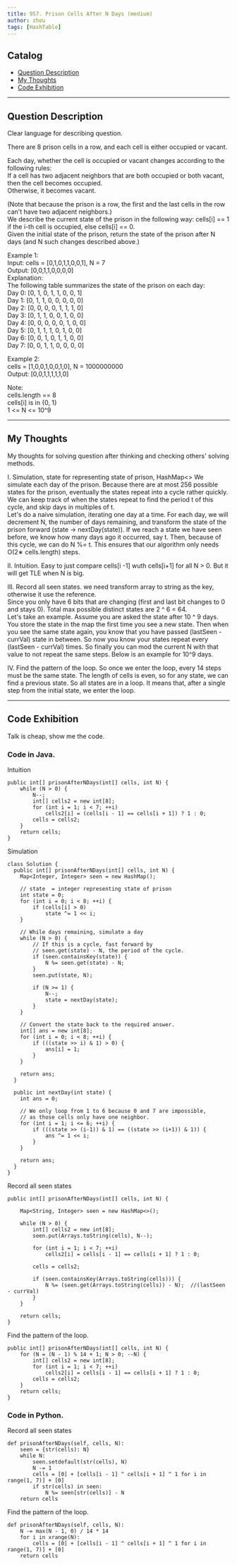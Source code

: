 ```yaml
---
title: 957. Prison Cells After N Days (medium)                  
author: zhou      
tags: [HashTable]          
---
```


       

## Catalog  
+ [Question Description](#partI)
+ [My Thoughts](#partII)
+ [Code Exhibition](#partIII)

----------------------------------

## Question Description
Clear language for describing question.    

There are 8 prison cells in a row, and each cell is either occupied or vacant.      

Each day, whether the cell is occupied or vacant changes according to the following rules:     
If a cell has two adjacent neighbors that are both occupied or both vacant, then the cell becomes occupied.    
Otherwise, it becomes vacant.     

(Note that because the prison is a row, the first and the last cells in the row can't have two adjacent neighbors.)     
We describe the current state of the prison in the following way: cells[i] == 1 if the i-th cell is occupied, else cells[i] == 0.     
Given the initial state of the prison, return the state of the prison after N days (and N such changes described above.)      

Example 1:     
Input: cells = [0,1,0,1,1,0,0,1], N = 7    
Output: [0,0,1,1,0,0,0,0]   
Explanation:     
The following table summarizes the state of the prison on each day:   
Day 0: [0, 1, 0, 1, 1, 0, 0, 1]    
Day 1: [0, 1, 1, 0, 0, 0, 0, 0]   
Day 2: [0, 0, 0, 0, 1, 1, 1, 0]   
Day 3: [0, 1, 1, 0, 0, 1, 0, 0]   
Day 4: [0, 0, 0, 0, 0, 1, 0, 0]   
Day 5: [0, 1, 1, 1, 0, 1, 0, 0]    
Day 6: [0, 0, 1, 0, 1, 1, 0, 0]    
Day 7: [0, 0, 1, 1, 0, 0, 0, 0]    

Example 2:    
cells = [1,0,0,1,0,0,1,0], N = 1000000000    
Output: [0,0,1,1,1,1,1,0]      

Note:     
cells.length == 8    
cells[i] is in {0, 1}    
1 <= N <= 10^9      



----------------------------------

## My Thoughts
My thoughts for solving question after thinking and checking others' solving methods.        

I. Simulation, state for representing state of prison, HashMap<>
We simulate each day of the prison. Because there are at most 256 possible states for the prison, eventually the states repeat into a cycle rather quickly. We can keep track of when the states repeat to find the period t of this cycle, and skip days in multiples of t.   
Let's do a naive simulation, iterating one day at a time. For each day, we will decrement N, the number of days remaining, and transform the state of the prison forward (state -> nextDay(state)). If we reach a state we have seen before, we know how many days ago it occurred, say t. Then, because of this cycle, we can do N %= t. This ensures that our algorithm only needs O(2∗ cells.length) steps.            

II. Intuition. Easy to just compare cells[i -1] wuth cells[i+1] for all N > 0. But it will get TLE when N is big.     

III. Record all seen states. we need transform array to string as the key, otherwise it use the reference.     
Since you only have 6 bits that are changing (first and last bit changes to 0 and stays 0). Total max possible distinct states are 2 ^ 6 = 64.      
Let's take an example. Assume you are asked the state after 10 ^ 9 days.     
You store the state in the map the first time you see a new state. Then when you see the same state again, you know that you have passed (lastSeen - currVal) state in between. So now you know your states repeat every (lastSeen - currVal) times. So finally you can mod the current N with that value to not repeat the same steps. Below is an example for 10^9 days.      

IV. Find the pattern of the loop. 
So once we enter the loop, every 14 steps must be the same state. The length of cells is even, so for any state, we can find a previous state. So all states are in a loop. It means that, after a single step from the initial state, we enter the loop.        



----------------------------------

## Code Exhibition
Talk is cheap, show me the code.    
### Code in Java.        
Intuition    

    public int[] prisonAfterNDays(int[] cells, int N) {
        while (N > 0) {
            N--;
            int[] cells2 = new int[8];
            for (int i = 1; i < 7; ++i)
                cells2[i] = (cells[i - 1] == cells[i + 1]) ? 1 : 0;
            cells = cells2;
        }
        return cells;
    }



Simulation     

    class Solution {
      public int[] prisonAfterNDays(int[] cells, int N) {
        Map<Integer, Integer> seen = new HashMap();

        // state  = integer representing state of prison
        int state = 0;
        for (int i = 0; i < 8; ++i) {
            if (cells[i] > 0)
                state ^= 1 << i;
        }

        // While days remaining, simulate a day
        while (N > 0) {
            // If this is a cycle, fast forward by
            // seen.get(state) - N, the period of the cycle.
            if (seen.containsKey(state)) {
                N %= seen.get(state) - N;
            }
            seen.put(state, N);

            if (N >= 1) {
                N--;
                state = nextDay(state);
            }
        }

        // Convert the state back to the required answer.
        int[] ans = new int[8];
        for (int i = 0; i < 8; ++i) {
            if (((state >> i) & 1) > 0) {
                ans[i] = 1;
            }
        }

        return ans;
      }

      public int nextDay(int state) {
        int ans = 0;

        // We only loop from 1 to 6 because 0 and 7 are impossible,
        // as those cells only have one neighbor.
        for (int i = 1; i <= 6; ++i) {
            if (((state >> (i-1)) & 1) == ((state >> (i+1)) & 1)) {
                ans ^= 1 << i;
            }
        }

        return ans;
      }
    }



Record all seen states       

    public int[] prisonAfterNDays(int[] cells, int N) {
        
        Map<String, Integer> seen = new HashMap<>();
        
        while (N > 0) {
            int[] cells2 = new int[8];
            seen.put(Arrays.toString(cells), N--);
            
            for (int i = 1; i < 7; ++i)
                cells2[i] = cells[i - 1] == cells[i + 1] ? 1 : 0;
            
            cells = cells2;
            
            if (seen.containsKey(Arrays.toString(cells))) {
                N %= (seen.get(Arrays.toString(cells)) - N);  //(lastSeen - currVal) 
            }
        }
        
        return cells;
    }


Find the pattern of the loop.        

    public int[] prisonAfterNDays(int[] cells, int N) {
        for (N = (N - 1) % 14 + 1; N > 0; --N) {
            int[] cells2 = new int[8];
            for (int i = 1; i < 7; ++i)
                cells2[i] = cells[i - 1] == cells[i + 1] ? 1 : 0;
            cells = cells2;
        }
        return cells;
    }



### Code in Python.   
Record all seen states       

    def prisonAfterNDays(self, cells, N):
        seen = {str(cells): N}
        while N:
            seen.setdefault(str(cells), N)
            N -= 1
            cells = [0] + [cells[i - 1] ^ cells[i + 1] ^ 1 for i in range(1, 7)] + [0]
            if str(cells) in seen:
                N %= seen[str(cells)] - N
        return cells

Find the pattern of the loop.     

    def prisonAfterNDays(self, cells, N):
        N -= max(N - 1, 0) / 14 * 14
        for i in xrange(N):
            cells = [0] + [cells[i - 1] ^ cells[i + 1] ^ 1 for i in range(1, 7)] + [0]
        return cells


